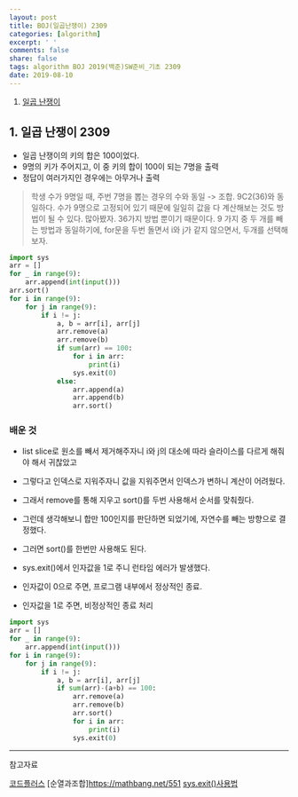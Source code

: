 ```yaml
---
layout: post
title: BOJ(일곱난쟁이) 2309
categories: [algorithm]
excerpt: ' '
comments: false
share: false
tags: algorithm BOJ 2019(백준)SW준비_기초 2309
date: 2019-08-10
---
```


1. [일곱 난쟁이](https://www.acmicpc.net/problem/2309)

## 1. 일곱 난쟁이 2309

- 일곱 난쟁이의 키의 합은 100이었다.
- 9명의 키가 주어지고, 이 중 키의 합이 100이 되는 7명을 출력
- 정답이 여러가지인 경우에는 아무거나 출력

> 학생 수가 9명일 때, 주번 7명을 뽑는 경우의 수와 동일 -> 조합. 9C2(36)와 동일하다.
> 수가 9명으로 고정되어 있기 때문에 일일히 값을 다 계산해보는 것도 방법이 될 수 있다. 많아봤자. 36가지 방법 뿐이기 때문이다.
> 9 가지 중 두 개를 빼는 방법과 동일하기에, for문을 두번 돌면서 i와 j가 같지 않으면서, 두개를 선택해보자.

```python
import sys
arr = []
for _ in range(9):
    arr.append(int(input()))
arr.sort()
for i in range(9):
    for j in range(9):
        if i != j:
            a, b = arr[i], arr[j]
            arr.remove(a)
            arr.remove(b)
            if sum(arr) == 100:
                for i in arr:
                    print(i)
                sys.exit(0)
            else:
                arr.append(a)
                arr.append(b)
                arr.sort()
```

### 배운 것

- list slice로 원소를 빼서 제거해주자니 i와 j의 대소에 따라 슬라이스를 다르게 해줘야 해서 귀찮았고
- 그렇다고 인덱스로 지워주자니 값을 지워주면서 인덱스가 변하니 계산이 어려웠다.
- 그래서 remove를 통해 지우고 sort()를 두번 사용해서 순서를 맞춰줬다.
- 그런데 생각해보니 합만 100인지를 판단하면 되었기에, 자연수를 빼는 방향으로 결정했다.
- 그러면 sort()를 한번만 사용해도 된다.

- sys.exit()에서 인자값을 1로 주니 런타임 에러가 발생했다.
- 인자값이 0으로 주면, 프로그램 내부에서 정상적인 종료.
- 인자값을 1로 주면, 비정상적인 종료 처리

```python
import sys
arr = []
for _ in range(9):
    arr.append(int(input()))
for i in range(9):
    for j in range(9):
        if i != j:
            a, b = arr[i], arr[j]
            if sum(arr)-(a+b) == 100:
                arr.remove(a)
                arr.remove(b)
                arr.sort()
                for i in arr:
                    print(i)
                sys.exit(0)
```

---

참고자료

[코드플러스](https://code.plus/course/32)
[순열과조합]<https://mathbang.net/551>
[sys.exit()사용법](<https://hackerxeros.github.io/python/2019/04/16/Python-sys.exit()-%E1%84%92%E1%85%A1%E1%86%B7%E1%84%89%E1%85%AE-%E1%84%89%E1%85%A1%E1%84%8B%E1%85%AD%E1%86%BC%E1%84%87%E1%85%A5%E1%86%B8.html>)
